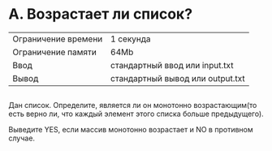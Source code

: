 <div class="header">
      <h1 class="title">A. Возрастает ли список?</h1>
      <table>
         <tr class="time-limit">
            <td class="property-title">Ограничение времени</td>
            <td>1&nbsp;секунда</td>
         </tr>
         <tr class="memory-limit">
            <td class="property-title">Ограничение памяти</td>
            <td>64Mb</td>
         </tr>
         <tr class="input-file">
            <td class="property-title">Ввод</td>
            <td colspan="1">стандартный ввод или input.txt</td>
         </tr>
         <tr class="output-file">
            <td class="property-title">Вывод</td>
            <td colspan="1">стандартный вывод или output.txt</td>
         </tr>
      </table>
   </div>
   <h2></h2>
   <div class="legend"><span style="">
         <p>Дан список. Определите, является ли он монотонно возрастающим(то есть верно ли, что каждый элемент этого списка больше предыдущего).</p></span><p>Выведите YES, если массив монотонно возрастает и NO в противном случае.</p>
      <p></p>
   </div>
   
